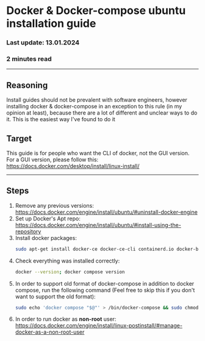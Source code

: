 # Docker & Docker-compose ubuntu installation guide

### Last update: 13.01.2024

### 2 minutes read

---

## Reasoning

Install guides should not be prevalent with software engineers, however installing
docker & docker-compose in an exception to this rule (in my opinion at least),
because there are a lot of different and unclear ways to do it. This is the easiest
way I've found to do it

## Target

This guide is for people who want the CLI of docker, not the GUI version. For a
GUI version, please follow this:  
https://docs.docker.com/desktop/install/linux-install/

---

## Steps

1. Remove any previous versions: https://docs.docker.com/engine/install/ubuntu/#uninstall-docker-engine
2. Set up Docker's Apt repo: https://docs.docker.com/engine/install/ubuntu/#install-using-the-repository
3. Install docker packages:
   ```bash
   sudo apt-get install docker-ce docker-ce-cli containerd.io docker-buildx-plugin docker-compose-plugin
   ```
4. Check everything was installed correctly:
   ```bash
   docker --version; docker compose version
   ```
5. In order to support old format of docker-compose in addition to docker compose,
   run the following command (Feel free to skip this if you don't want to support the old format):
   ```bash
   sudo echo 'docker compose "$@"' > /bin/docker-compose && sudo chmod +x /bin/docker-compose
   ```
6. In order to run docker as **non-root** user:  
   https://docs.docker.com/engine/install/linux-postinstall/#manage-docker-as-a-non-root-user
